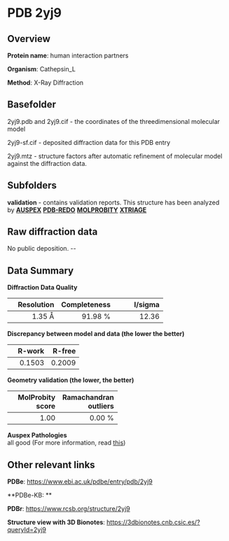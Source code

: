 # PDB 2yj9

## Overview

**Protein name**: human interaction partners

**Organism**: Cathepsin_L

**Method**: X-Ray Diffraction



## Basefolder

2yj9.pdb and 2yj9.cif - the coordinates of the threedimensional molecular model

2yj9-sf.cif - deposited diffraction data for this PDB entry

2yj9.mtz - structure factors after automatic refinement of molecular model against the diffraction data.

## Subfolders





**validation** - contains validation reports. This structure has been analyzed by [**AUSPEX**](https://github.com/thorn-lab/coronavirus_structural_task_force/tree/master/pdb/human_interaction_partners/Cathepsin_L/2yj9/validation/auspex) [**PDB-REDO**](https://github.com/thorn-lab/coronavirus_structural_task_force/tree/master/pdb/human_interaction_partners/Cathepsin_L/2yj9/validation/pdb-redo) [**MOLPROBITY**](https://github.com/thorn-lab/coronavirus_structural_task_force/tree/master/pdb/human_interaction_partners/Cathepsin_L/2yj9/validation/molprobity) [**XTRIAGE**](https://github.com/thorn-lab/coronavirus_structural_task_force/blob/master/pdb/human_interaction_partners/Cathepsin_L/2yj9/validation/Xtriage_output.log)  



## Raw diffraction data

No public deposition. --<br> 

## Data Summary
**Diffraction Data Quality**

|   | Resolution | Completeness| I/sigma |
|---|-------------:|----------------:|--------------:|
|   |1.35 Å|91.98 %|<img width=50/>12.36|

**Discrepancy between model and data (the lower the better)**

|   | **R-work**| **R-free**   
|---|-------------:|----------------:|           
||  0.1503|  0.2009|

**Geometry validation (the lower, the better)**

|   |**MolProbity<br>score**| **Ramachandran<br>outliers** 
|---|-------------:|----------------:|
||  1.00|  0.00 %|

**Auspex Pathologies**<br> all good (For more information, read [this](https://github.com/thorn-lab/coronavirus_structural_task_force/blob/master/pdb/human_interaction_partners/Cathepsin_L/2yj9/validation/auspex/2yj9_auspex_comments.txt))

 



## Other relevant links 
**PDBe**:  https://www.ebi.ac.uk/pdbe/entry/pdb/2yj9

**PDBe-KB: ** 
 
**PDBr**: https://www.rcsb.org/structure/2yj9 

**Structure view with 3D Bionotes**: https://3dbionotes.cnb.csic.es/?queryId=2yj9

